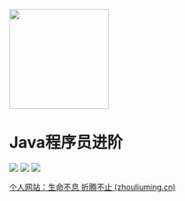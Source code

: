 <img width="180px" src="https://raw.githubusercontent.com/zlmbeiyan/zlmbeiyan.github.io/master/docs/img/icon.png">

<h1>Java程序员进阶</h1>


![](https://img.shields.io/badge/version-v1.0.0-green.svg) ![](https://img.shields.io/badge/author-Mr.zhou-yellow.svg) ![](https://img.shields.io/badge/license-GPL-blue.svg)

[个人网站：生命不息 折腾不止 (zhouliuming.cn)](https://zhouliuming.cn)
